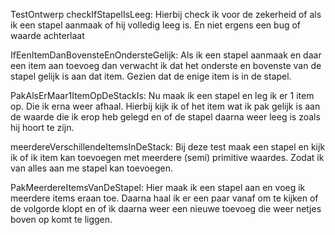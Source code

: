 TestOntwerp
checkIfStapelIsLeeg:
Hierbij check ik voor de zekerheid of als ik een stapel aanmaak of hij volledig leeg is. En niet ergens een bug of waarde achterlaat

IfEenItemDanBovensteEnOndersteGelijk:
Als ik een stapel aanmaak en daar een item aan toevoeg dan verwacht ik dat het onderste en bovenste van de stapel gelijk is aan dat item. Gezien dat de enige item is in de stapel.

PakAlsErMaar1ItemOpDeStackIs:
Nu maak ik een stapel en leg ik er 1 item op. Die ik erna weer afhaal. Hierbij kijk ik of het item wat ik pak gelijk is aan de waarde die ik erop heb gelegd en of de stapel daarna weer leeg is zoals hij hoort te zijn.

meerdereVerschillendeItemsInDeStack:
Bij deze test maak een stapel en kijk ik of ik item kan toevoegen met meerdere (semi) primitive waardes. Zodat ik van alles aan me stapel kan toevoegen.

PakMeerdereItemsVanDeStapel:
Hier maak ik een stapel aan en voeg ik meerdere items eraan toe. Daarna haal ik er een paar vanaf om te kijken of de volgorde klopt en of ik daarna weer een nieuwe toevoeg die weer netjes boven op komt te liggen.
